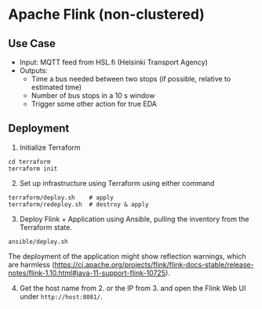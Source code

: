 # Apache Flink (non-clustered)

## Use Case
* Input: MQTT feed from HSL.fi (Helsinki Transport Agency)
* Outputs:
    * Time a bus needed between two stops (if possible, relative to estimated time)
    * Number of bus stops in a 10 s window
    * Trigger some other action for true EDA

## Deployment

1. Initialize Terraform
```
cd terraform
terraform init
```

2. Set up infrastructure using Terraform using either command
```
terraform/deploy.sh    # apply
terraform/redeploy.sh  # destroy & apply
```

3. Deploy Flink + Application using Ansible, pulling the inventory from the Terraform state.
```
ansible/deploy.sh
```

The deployment of the application might show reflection warnings, which are harmless (https://ci.apache.org/projects/flink/flink-docs-stable/release-notes/flink-1.10.html#java-11-support-flink-10725).

4. Get the host name from 2. or the IP from 3. and open the Flink Web UI under `http://host:8081/`.
